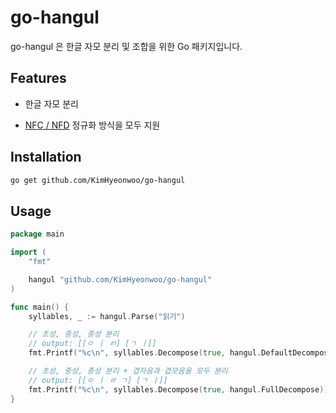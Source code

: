 # go-hangul

go-hangul 은 한글 자모 분리 및 조합을 위한 Go 패키지입니다.

## Features

- 한글 자모 분리

- [NFC / NFD](https://gist.github.com/Pusnow/aa865fa21f9557fa58d691a8b79f8a6d#%EC%A0%95%EA%B7%9C%ED%99%94) 정규화 방식을 모두 지원

## Installation

```bash
go get github.com/KimHyeonwoo/go-hangul
```

## Usage

```go
package main

import (
	"fmt"

	hangul "github.com/KimHyeonwoo/go-hangul"
)

func main() {
	syllables, _ := hangul.Parse("읽기")

	// 초성, 중성, 종성 분리
	// output: [[ㅇ ㅣ ㄺ] [ㄱ ㅣ]]
	fmt.Printf("%c\n", syllables.Decompose(true, hangul.DefaultDecompose))

	// 초성, 중성, 종성 분리 + 겹자음과 겹모음을 모두 분리
	// output: [[ㅇ ㅣ ㄹ ㄱ] [ㄱ ㅣ]]
	fmt.Printf("%c\n", syllables.Decompose(true, hangul.FullDecompose))
}
```
